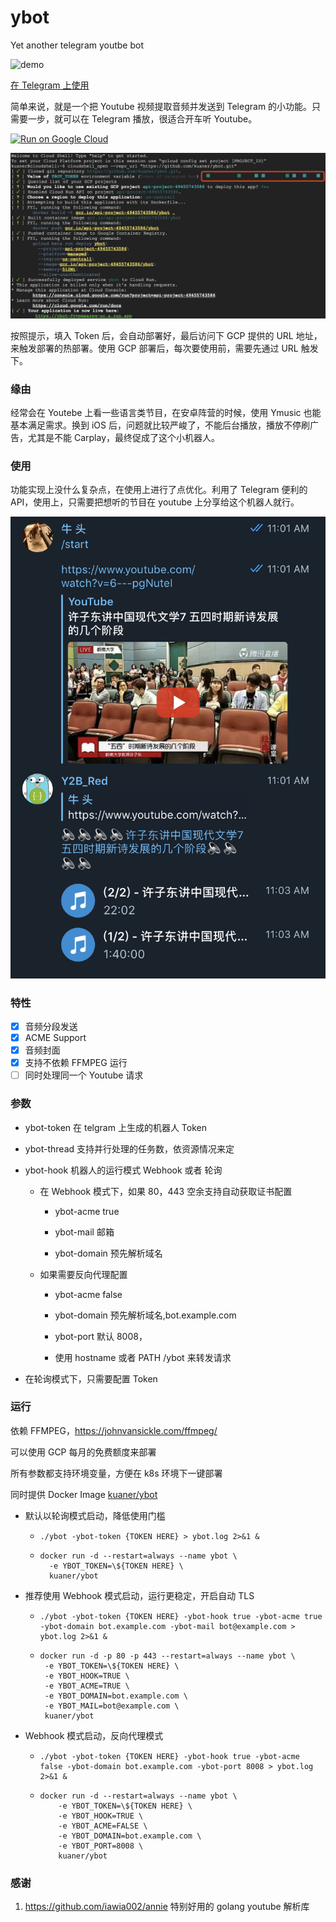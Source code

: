 # ybot

Yet another telegram youtbe bot

![demo](./picture/demo.gif)

[在 Telegram 上使用](https://t.me/autops_bot)

简单来说，就是一个把 Youtube 视频提取音频并发送到 Telegram 的小功能。只需要一步，就可以在 Telegram 播放，很适合开车听 Youtube。

[![Run on Google Cloud](https://storage.googleapis.com/cloudrun/button.svg)](https://console.cloud.google.com/cloudshell/editor?shellonly=true&cloudshell_image=gcr.io/cloudrun/button&cloudshell_git_repo=https://github.com/kuaner/ybot.git)

![feature](./picture/gcp.jpg)

按照提示，填入 Token 后，会自动部署好，最后访问下 GCP 提供的 URL 地址，来触发部署的热部署。使用 GCP 部署后，每次要使用前，需要先通过 URL 触发下。

### 缘由

经常会在 Youtebe 上看一些语言类节目，在安卓阵营的时候，使用 Ymusic 也能基本满足需求。换到 iOS 后，问题就比较严峻了，不能后台播放，播放不停刷广告，尤其是不能 Carplay，最终促成了这个小机器人。

### 使用

功能实现上没什么复杂点，在使用上进行了点优化。利用了 Telegram 便利的 API，使用上，只需要把想听的节目在 youtube 上分享给这个机器人就行。

![example](./picture/1.png)

### 特性

- [x] 音频分段发送
- [x] ACME Support
- [x] 音频封面
- [x] 支持不依赖 FFMPEG 运行
- [ ] 同时处理同一个 Youtube 请求

### 参数

- ybot-token 在 telgram 上生成的机器人 Token

- ybot-thread 支持并行处理的任务数，依资源情况来定

- ybot-hook 机器人的运行模式 Webhook 或者 轮询

  - 在 Webhook 模式下，如果 80，443 空余支持自动获取证书配置

    - ybot-acme true

    - ybot-mail 邮箱

    - ybot-domain 预先解析域名

  - 如果需要反向代理配置

    - ybot-acme false

    - ybot-domain 预先解析域名,bot.example.com

    - ybot-port 默认 8008，

    - 使用 hostname 或者 PATH /ybot 来转发请求

- 在轮询模式下，只需要配置 Token

### 运行

依赖 FFMPEG，https://johnvansickle.com/ffmpeg/

可以使用 GCP 每月的免费额度来部署

所有参数都支持环境变量，方便在 k8s 环境下一键部署

同时提供 Docker Image [kuaner/ybot](https://hub.docker.com/r/kuaner/ybot)

- 默认以轮询模式启动，降低使用门槛

  - ```
    ./ybot -ybot-token {TOKEN HERE} > ybot.log 2>&1 &
    ```

  - ```
    docker run -d --restart=always --name ybot \
      -e YBOT_TOKEN=\${TOKEN HERE} \
      kuaner/ybot
    ```

- 推荐使用 Webhook 模式启动，运行更稳定，开启自动 TLS

  - ```
    ./ybot -ybot-token {TOKEN HERE} -ybot-hook true -ybot-acme true -ybot-domain bot.example.com -ybot-mail bot@example.com > ybot.log 2>&1 &

    ```

  - ```
    docker run -d -p 80 -p 443 --restart=always --name ybot \
     -e YBOT_TOKEN=\${TOKEN HERE} \
     -e YBOT_HOOK=TRUE \
     -e YBOT_ACME=TRUE \
     -e YBOT_DOMAIN=bot.example.com \
     -e YBOT_MAIL=bot@example.com \
     kuaner/ybot
    ```

* Webhook 模式启动，反向代理模式

  - ```
    ./ybot -ybot-token {TOKEN HERE} -ybot-hook true -ybot-acme false -ybot-domain bot.example.com -ybot-port 8008 > ybot.log 2>&1 &
    ```

  - ```
    docker run -d --restart=always --name ybot \
        -e YBOT_TOKEN=\${TOKEN HERE} \
        -e YBOT_HOOK=TRUE \
        -e YBOT_ACME=FALSE \
        -e YBOT_DOMAIN=bot.example.com \
        -e YBOT_PORT=8008 \
        kuaner/ybot
    ```

### 感谢

1. https://github.com/iawia002/annie 特别好用的 golang youtube 解析库
